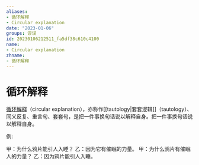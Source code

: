 ```yaml
---
aliases:
- 循环解释
- Circular explanation
date: "2023-01-06"
groups: 谬误
id: 20230106212511_fa5df38c610c4100
name:
- Circular explanation
zhname:
- 循环解释
---
```


# 循环解释

[循环解释](https://zh.wikipedia.org/wiki/%E5%BE%AA%E7%92%B0%E8%A7%A3%E9%87%8B)（circular explanation），亦称作[[tautology|套套逻辑]]（tautology）、同义反复、重言句、套套句，是把一件事换句话说以解释自身。把一件事换句话说以解释自身。

例:

甲：为什么鸦片能引人入睡？
乙：因为它有催眠的力量。
甲：为什么鸦片有催眠人的力量？
乙：因为鸦片能引人入睡。